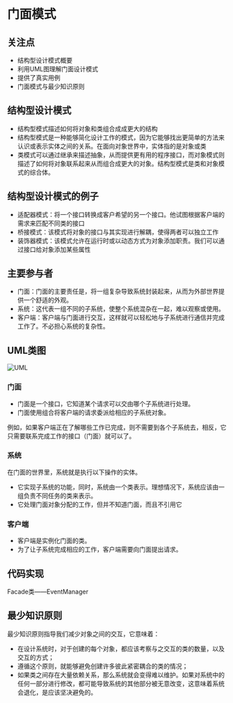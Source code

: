 # 门面模式

## 关注点

- 结构型设计模式概要
- 利用UML图理解门面设计模式
- 提供了真实用例
- 门面模式与最少知识原则

## 结构型设计模式

- 结构型模式描述如何将对象和类组合成成更大的结构
- 结构型模式是一种能够简化设计工作的模式，因为它能够找出更简单的方法来认识或表示实体之间的关系。在面向对象世界中，实体指的是对象或类
- 类模式可以通过继承来描述抽象，从而提供更有用的程序接口，而对象模式则描述了如何将对象联系起来从而组合成更大的对象。结构型模式是类和对象模式的综合体。

## 结构型设计模式的例子

- 适配器模式：将一个接口转换成客户希望的另一个接口。他试图根据客户端的需求来匹配不同类的接口
- 桥接模式：该模式将对象的接口与其实现进行解耦，使得两者可以独立工作
- 装饰器模式：该模式允许在运行时或以动态方式为对象添加职责。我们可以通过接口给对象添加某些属性

## 主要参与者

- 门面：门面的主要责任是，将一组复杂导致系统封装起来，从而为外部世界提供一个舒适的外观。
- 系统：这代表一组不同的子系统，使整个系统混杂在一起，难以观察或使用。
- 客户端：客户端与门面进行交互，这样就可以轻松地与子系统进行通信并完成工作了。不必担心系统的复杂性。

## UML类图

![UML](./img/UML.png)

### 门面

- 门面是一个接口，它知道某个请求可以交由哪个子系统进行处理。
- 门面使用组合将客户端的请求委派给相应的子系统对象。

例如，如果客户端正在了解哪些工作已完成，则不需要到各个子系统去，相反，它只需要联系完成工作的接口（门面）就可以了。

### 系统

在门面的世界里，系统就是执行以下操作的实体。

- 它实现子系统的功能，同时，系统由一个类表示。理想情况下，系统应该由一组负责不同任务的类来表示。
- 它处理门面对象分配的工作，但并不知道门面，而且不引用它

### 客户端

- 客户端是实例化门面的类。
- 为了让子系统完成相应的工作，客户端需要向门面提出请求。

## 代码实现

Facade类——EventManager

## 最少知识原则

最少知识原则指导我们减少对象之间的交互，它意味着：

- 在设计系统时，对于创建的每个对象，都应该考察与之交互的类的数量，以及交互的方式；
- 遵循这个原则，就能够避免创建许多彼此紧密耦合的类的情况；
- 如果类之间存在大量依赖关系，那么系统就会变得难以维护。如果对系统中的任何一部分进行修改，都可能导致系统的其他部分被无意改变，这意味着系统会退化，是应该坚决避免的。
